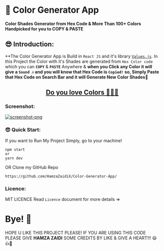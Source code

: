 # 🎨 Color Generator App

**Color Shades Generator from Hex Code & More Than 100+ Colors Handpicked for you to COPY & PASTE**

## 😎 Introduction:

**The Color Generator App is Build in `React JS`  and it's library [`Values.js`](https://noeldelgado.github.io/values.js/). In this Project the Color with it's Shades are generated from `Hex Color code` which you can **`COPY`** & **`PASTE`** Anywhere & **when you Click any Color it will give a `Sound 🎶` and you will know that Hex Code is `Copied!` so, Simply Paste that Hex Code on Search Bar and it will Generate New Color Shades🎨**

<h2 align="center"><a href="https://color-generator-app-shjz.vercel.app/">Do you love Colors 🎨🐱‍🏍</a></h2>

### Screenshot:

<a href="https://color-generator-app-shjz.vercel.app"><img src="https://user-images.githubusercontent.com/52501040/193451999-6db168fb-619e-4de2-8e07-73053b47360a.png" alt="screenshot-png" /></a>

### 😎 Quick Start:

If you want to Run My Project Simply, go to your machine!
```
npm start
or
yarn dev
```
OR Clone my GitHub Repo
```
https://github.com/HamzaZaidiX/Color-Generator-App/
```

### Licence:
MIT LICENCE Read `Licence` document for more details =>

# Bye! 👋
HOPE U LIKE THIS PROJECT PLEASE! IF YOU ARE USING THIS CODE PLEASE GIVE **HAMZA ZAIDI** SOME CREDITS BY LIKE & GIVE A HEART!!! 😃👍💛
